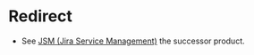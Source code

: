 # Redirect
- See [JSM (Jira Service Management)](/Tech-Ref/Atlassian/Jira/JSM-\(Jira-Service-Management\)) the successor product. 
